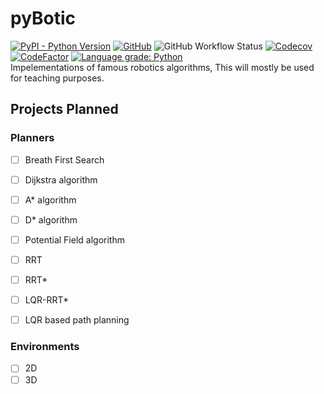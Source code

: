 # pyBotic
[![PyPI - Python Version](https://img.shields.io/pypi/pyversions/pybotic)](https://pypi.org/project/pybotic/)  [![GitHub](https://img.shields.io/github/license/robo-bootcamp/pyBotic)](https://github.com/robo-bootcamp/pyBotic/blob/master/LICENSE) ![GitHub Workflow Status](https://img.shields.io/github/workflow/status/robo-bootcamp/pyBotic/Main)  [![Codecov](https://img.shields.io/codecov/c/github/robo-bootcamp/pyBotic)](https://codecov.io/gh/robo-bootcamp/pyBotic)  [![CodeFactor](https://www.codefactor.io/repository/github/robo-bootcamp/pybotic/badge)](https://www.codefactor.io/repository/github/robo-bootcamp/pybotic)   [![Language grade: Python](https://img.shields.io/lgtm/grade/python/g/robo-bootcamp/pyBotic.svg?logo=lgtm&logoWidth=18)](https://lgtm.com/projects/g/robo-bootcamp/pyBotic/context:python)      
Impelementations of famous robotics algorithms, This will mostly be used for teaching purposes. 

## Projects Planned

### Planners

- [ ] Breath First Search            
- [ ] Dijkstra algorithm                            
- [ ] A* algorithm            
- [ ] D* algorithm            
- [ ] Potential Field algorithm            
- [ ] RRT            
- [ ] RRT*            
- [ ] LQR-RRT*            
- [ ] LQR based path planning            


### Environments
- [ ] 2D             
- [ ] 3D

